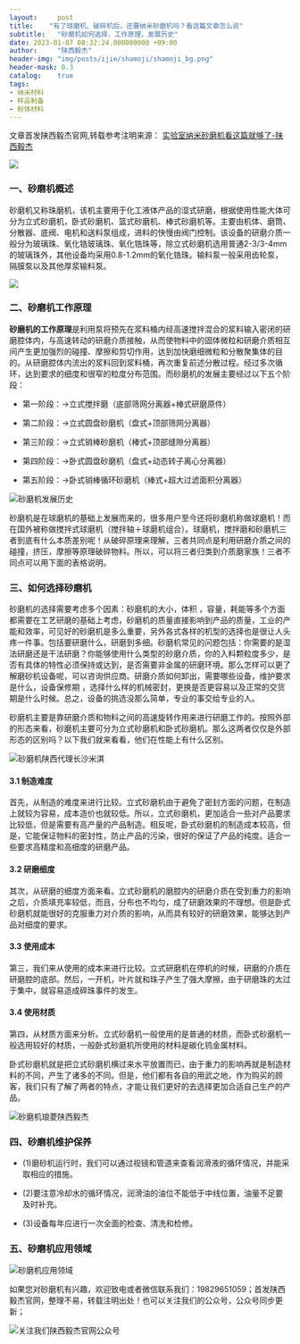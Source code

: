 ```yaml
---
layout:     post
title:    "有了球磨机、破碎机后，还要纳米砂磨机吗？看这篇文章怎么说"
subtitle:   "砂磨机如何选择，工作原理，发展历史"
date: 2023-01-07 08:32:24.000000000 +09:00
author:     "陕西毅杰"
header-img: "img/posts/ijie/shamoji/shamoji_bg.png"
header-mask: 0.3
catalog:    true
tags:
- 纳米材料
- 样品制备
- 粉体材料
---
```


文章首发陕西毅杰官网,转载参考注明来源：
[实验室纳米砂磨机看这篇就够了-陕西毅杰](http://www.shaanxiyijie.com/data-4-3-101.html)

![](https://yizibi.github.io/img/posts/ijie/shamoji/shamojiCover.png)

### 一、砂磨机概述

砂磨机又称珠磨机，该机主要用于化工液体产品的湿式研磨，根据使用性能大体可分为立式砂磨机，卧式砂磨机、篮式砂磨机、棒式砂磨机等。主要由机体、磨筒、分散器、底阀、电机和送料泵组成，进料的快慢由阀门控制。该设备的研磨介质一般分为玻璃珠、氧化锆玻璃珠、氧化锆珠等，除立式砂磨机选用普通2-3/3-4mm的玻璃珠外，其他设备均采用0.8-1.2mm的氧化锆珠。输料泵一般采用齿轮泵，隔膜泵以及其他厚浆输料泵。

![](https://yizibi.github.io/img/posts/ijie/shamoji/砂磨机工作原理陕西毅杰.png)


### 二、砂磨机工作原理

**砂磨机的工作原理**是利用泵将预先在浆料桶内经高速搅拌混合的浆料输入密闭的研磨腔体内，与高速转动的研磨介质接触，从而使物料中的固体微粒和研磨介质相互间产生更加强烈的碰撞、摩擦和剪切作用，达到加快磨细微粒和分散聚集体的目的。从研磨腔体内流出的浆料回到浆料桶，再次重复前述分散过程。经过多次循环，达到要求的细度和很窄的粒度分布范围。而砂磨机的发展主要经过以下五个阶段：

* 第一阶段：→立式搅拌磨（底部筛网分离器+棒式研磨原件）

* 第二阶段：→立式圆盘砂磨机（盘式+顶部筛网分离器）

* 第三阶段：→立式销棒砂磨机（棒式+顶部缝隙分离器）       

* 第四阶段：→卧式圆盘砂磨机（盘式+动态转子离心分离器） 

* 第五阶段：→卧式销棒循环砂磨机（棒式+超大过滤面积分离器）

![砂磨机发展历史](https://yizibi.github.io/img/posts/ijie/shamoji/砂磨机发展历史.png)

砂磨机是在球磨机的基础上发展而来的，很多用户至今还将砂磨机称做球磨机！而在国外被称做搅拌式球磨机（搅拌轴＋球磨机组合）。球磨机，搅拌磨和砂磨机三者到底有什么本质差别呢！从破碎原理来理解，三者共同点是利用研磨介质之间的碰撞，挤压，摩擦等原理破碎物料。所以，可以将三者归类到介质磨家族！三者不同点可以用下面的表格说明。


### 三、如何选择砂磨机

砂磨机的选择需要考虑多个因素：砂磨机的大小，体积 ，容量，耗能等多个方面都需要在工艺研磨的基础上考虑，砂磨机的质量直接影响到产品的质量，工业的产能和效率，可见好的砂磨机是多么重要，另外各式各样的机型的选择也是很让人头疼一件事。包括要研磨什么，研磨到多细。砂磨机常见的问题包括：你需要的是湿法研磨还是干法研磨？你能够使用什么类型的砂磨介质，你的入料颗粒度多少，是否有具体的特性必须保持或达到，是否需要非金属的研磨环境。那么怎样可以更了解磨砂机设备呢，可以咨询供应商。研磨介质如何卸出，需要哪些设备，维护要求是什么，设备保修期 ，选择什么样的机械密封，更换是否更容易以及正常的交货期是什么时候。总之，设备的挑选没那么简单，专业的事交给专业的人。 

砂磨机主要是靠研磨介质和物料之间的高速旋转作用来进行研磨工作的。按照外部的形态来看，砂磨机主要可分为立式砂磨机和卧式砂磨机。那么这两者仅仅是外部形态的区别吗？以下我们就来看看，他们在性能上有什么区别。

![砂磨机陕西代理长沙米淇](https://yizibi.github.io/img/posts/ijie/shamoji/砂磨机陕西代理长沙米淇.png)

#### 3.1 制造难度

首先，从制造的难度来进行比较。立式砂磨机由于避免了密封方面的问题，在制造上就较为容易，成本造价也就较低。所以，立式砂磨机，更加适合一些对产品要求比较低，但是需要有高产量的产品制造。相反呢，卧式砂磨机的制造成本较高，但是，它能保证物料的密封性，防止产品的污染，很好的保证了产品的纯度。适合一些要求高精度和高细度的研磨产品。

#### 3.2 研磨细度

 其次，从研磨的细度方面来看。立式砂磨机的磨腔内的研磨介质在受到重力的影响之后，介质填充率较低，而且，分布也不均匀，成了研磨效果的不理想。但是卧式砂磨机就能很好的克服重力对介质的影响，从而具有较好的研磨效果，能够达到产品对细度的要求。

#### 3.3 使用成本

第三，我们来从使用的成本来进行比较。立式研磨机在停机的时候，研磨的介质在研磨腔的底部。然后，一开机，叶片就和珠子产生了强大摩擦，由于研磨珠的太过于集中，就容易造成碎珠事件的发生。
 

#### 3.4 使用材质

第四，从材质方面来分析。立式砂磨机一般使用的是普通的材质，而卧式砂磨机一般选用较好的材质，一般卧式砂磨机所使用的材料是碳化钨金属材料。

卧式砂磨机就是把立式砂磨机横过来水平放置而已，由于重力的影响再就是制造材料的不同，产生了诸多的不同。但是，他们都有各自的用武之地，作为购买的顾客，我们只有了解了两者的特点，才能让我们更好的去选择更加合适自己生产的产品。

![砂磨机琅菱陕西毅杰](https://yizibi.github.io/img/posts/ijie/shamoji/砂磨机琅菱.png)

### 四、砂磨机维护保养

* (1)磨砂机运行时，我们可以通过视镜和管道来查看润滑液的循环情况，并能采取相应的措施。

* (2)要注意冷却水的循环情况，润滑油的油位不能低于中线位置，油量不足要及时补充。

*  (3)设备每年应进行一次全面的检查、清洗和检修。

### 五、砂磨机应用领域

![砂磨机应用领域](https://yizibi.github.io/img/posts/ijie/shamoji/砂磨机陕西毅杰应用领域.png)


如果您对砂磨机有兴趣，欢迎致电或者微信联系我们：19829651059；首发陕西毅杰官网，整理不易，转载注明出处！也可以关注我们的公众号，公众号同步更新；

![关注我们陕西毅杰官网公众号](https://yizibi.github.io/img/posts/ijie/shamoji/陕西毅杰慧慧云选公众号搜一搜.png)
